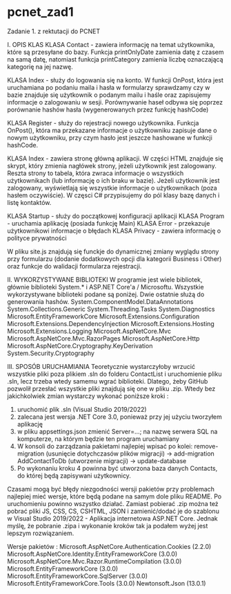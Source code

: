 # pcnet_zad1
Zadanie 1. z rektutacji do PCNET

I. OPIS KLAS
KLASA Contact - zawiera informację na temat użytkownika, które są przesyłane do bazy. Funkcja printOnlyDate zamienia datę z czasem na samą datę, natomiast funkcja printCategory zamienia liczbę oznaczającą kategorię na jej nazwę.

KLASA Index - służy do logowania się na konto. W funkcji OnPost, która jest uruchamiana po podaniu maila i hasła w formularzy sprawdzamy czy w bazie znajduje się użytkownik o podanym mailu i haśle oraz zapisujemy informacje o zalogowaniu w sesji. Porównywanie haseł odbywa się poprzez porównanie hashów hasła (wygenerowanych przez funkcję hashCode)

KLASA Register - służy do rejestracji nowego użytkownika. Funkcja OnPost(), która ma przekazane informacje o użytkowniku zapisuje dane o nowym użytkowniku, przy czym hasło jest jeszcze hashowane w funkcji hashCode.

KLASA Index - zawiera stronę główną aplikacji. 
W części HTML znajduje się skrypt, który zmienia nagłówek strony, jeżeli użytkownik jest zalogowany. Reszta strony to tabela, która zwraca informacje o wszystkich użytkownikach (lub informację o ich braku w bazie). Jeżeli użytkownik jest zalogowany, wyświetlają się wszystkie informacje o użytkownikach (poza hasłem oczywiście).
W częsci C# przypisujemy do pól klasy bazę danych i listę kontaktów.

KLASA Startup - służy do początkowej konfiguracji aplikacji
KLASA Program - uruchamia aplikację (posiada funkcję Main)
KLASA Error - przekazuje użytkownikowi informacje o błędach
KLASA Privacy - zawiera informację o polityce prywatności

W pliku site.js znajdują się funckje do dynamicznej zmiany wyglądu strony przy formularzu (dodanie dodatkowych opcji dla kategorii Business i Other) oraz funkcje do walidacji formularza rejestracji.

II. WYKORZYSTYWANE BIBLIOTEKI
W programie jest wiele bibliotek, głównie biblioteki System.* i ASP.NET Core'a / Microsoftu. Wszystkie wykorzystywane biblioteki podane są poniżej. Dwie ostatnie służą do generowania hashów.
System.ComponentModel.DataAnnotations
System.Collections.Generic
System.Threading.Tasks
System.Diagnostics
Microsoft.EntityFrameworkCore
Microsoft.Extensions.Configuration
Microsoft.Extensions.DependencyInjection
Microsoft.Extensions.Hosting
Microsoft.Extensions.Logging
Microsoft.AspNetCore.Mvc
Microsoft.AspNetCore.Mvc.RazorPages
Microsoft.AspNetCore.Http
Microsoft.AspNetCore.Cryptography.KeyDerivation
System.Security.Cryptography

III. SPOSÓB URUCHAMIANIA
Teoretycznie wystarczyłoby wrzucić wszystkie pliki poza plikiem .sln do folderu ContactList i uruchomienie pliku .sln, lecz trzeba wtedy samemu wgrać biblioteki. Dlatego, żeby GitHub pozwolił przesłać wszystkie pliki znajdują się one w pliku .zip. Wtedy bez jakichkolwiek zmian wystarczy wykonać poniższe kroki :
1) uruchomić plik .sln (Visual Studio 2019/2022)
2) zalecana jest wersja .NET Core 3.0, ponieważ przy jej użyciu tworzyłem aplikację
3) w pliku appsettings.json zmienić Server=...; na nazwę serwera SQL na komputerze, na którym będzie ten program uruchamiany
4) W konsoli do zarządzania pakietami najlepiej wpisać po kolei: remove-migration (usunięcie dotychczasów plików migracji) -> add-migration AddContactToDb (utworzenie migracji) -> update-database
5) Po wykonaniu kroku 4 powinna być utworzona baza danych Contacts, do której będą zapisywani użytkownicy.

Czasami mogą być błędy niezgodności wersji pakietów przy problemach najlepiej mieć wersje, które będą podane na samym dole pliku README. Po uruchomieniu powinno wszystko działać.
Zamiast pobierać .zip można też pobrać pliki JS, CSS, CS, CSHTML, JSON i zamienić/dodać je do szablonu w Visual Studio 2019/2022 - Aplikacja internetowa ASP.NET Core. Jednak myślę, że pobranie .zipa i wykonanie kroków tak ja podałem wyżej jest lepszym rozwiązaniem.

Wersje pakietów :
Microsoft.AspNetCore.Authentication.Cookies (2.2.0)
Microsoft.AspNetCore.Identity.EntityFrameworkCore (3.0.0)
Microsoft.AspNetCore.Mvc.Razor.RuntimeCompilation (3.0.0)
Microsoft.EntityFrameworkCore (3.0.0)
Microsoft.EntityFrameworkCore.SqlServer (3.0.0)
Microsoft.EntityFrameworkCore.Tools (3.0.0)
Newtonsoft.Json (13.0.1)
